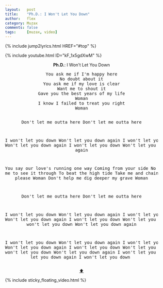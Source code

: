 ```yaml
---
layout:   post
title:    "Ph.D.: I Won't Let You Down"
author:   flex
category: Muzax
comments: false
tags:     [muzax, video]
---
```


{% include jump2lyrics.html HREF="#top" %}

<div class="overridemaxwidthboth">
{% include youtube.html ID="kF_1x5gdXwM" %}
</div>

<a id="top"></a>
<div id="lyrics"><div class="lyricsheader" style=""><p><center><b>Ph.D.</b>: I Won't Let You Down</center></p></div>
<center><pre>
You ask me if I'm happy here
No doubt about it
You ask me if my love is clear
Want me to shout it
Gave you the best years of my life
Woman
I know I failed to treat you right
Woman

Don't let me outta here
Don't let me outta here

I won't let you down
Won't let you down again
I won't let you down
Won't let you down again
I won't let you down
Won't let you down again

You say our love's running one way
Coming from your side
No help from me to see it through
To beat the high tide
Take me and chain me if you please
Woman
Don't help me dig deeper my grave
Woman

Don't let me outta here
Don't let me outta here

I won't let you down
Won't let you down again
I won't let you down
Won't let you down again
I won't let you down
Won't let you down again
I won't let you down
Won't let you down again

I won't let you down
Won't let you down again
I won't let you down
Won't let you down again
I won't let you down
Won't let you down again
I won't let you down
Won't let you down again
I won't let you down
Won't let you down again
I won't let you down
</pre>
<a href="#top">⬆</a></center></div>

<div class="sticky_floating_video"></div>
{% include sticky_floating_video.html %}